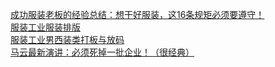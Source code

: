   
[成功服装老板的经验总结：想干好服装，这16条规矩必须要遵守！](http://www.dianyue.me/archives/675/nty1pn9cfj4vieej/)  
[服装工业服装排版](http://www.dianyue.me/archives/953/265ls5tfrayutssl/)  
[服装工业男西装类打板与放码](http://www.dianyue.me/archives/953/irrud72g1eiwqmxk/)  
[马云最新演讲：必须死掉一批企业！（很经典）](http://www.dianyue.me/archives/675/3hsiibmcc972mxrk/)